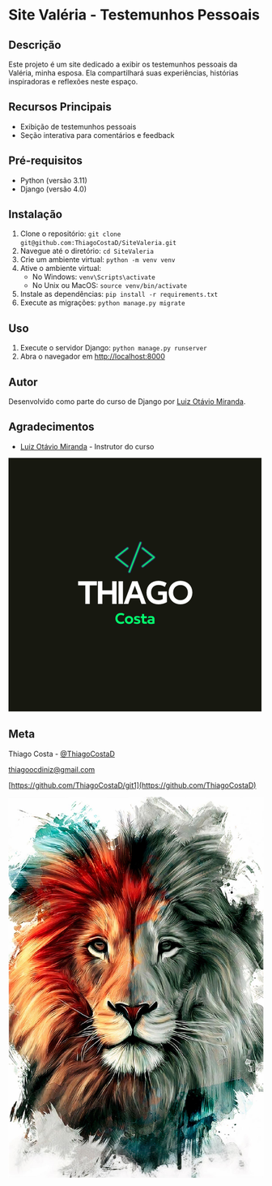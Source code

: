 # Site Valéria - Testemunhos Pessoais

## Descrição
Este projeto é um site dedicado a exibir os testemunhos pessoais da Valéria, minha esposa. Ela compartilhará suas experiências, histórias inspiradoras e reflexões neste espaço.

## Recursos Principais
- Exibição de testemunhos pessoais
- Seção interativa para comentários e feedback

## Pré-requisitos
- Python (versão 3.11)
- Django (versão 4.0)

## Instalação
1. Clone o repositório: `git clone git@github.com:ThiagoCostaD/SiteValeria.git`
2. Navegue até o diretório: `cd SiteValeria`
3. Crie um ambiente virtual: `python -m venv venv`
4. Ative o ambiente virtual:
    - No Windows: `venv\Scripts\activate`
    - No Unix ou MacOS: `source venv/bin/activate`
5. Instale as dependências: `pip install -r requirements.txt`
6. Execute as migrações: `python manage.py migrate`

## Uso
1. Execute o servidor Django: `python manage.py runserver`
2. Abra o navegador em [http://localhost:8000](http://localhost:8000)


## Autor
Desenvolvido como parte do curso de Django por [Luiz Otávio Miranda](https://www.udemy.com/course/curso-de-django-web-framework-com-python-html-e-css/).


## Agradecimentos
- [Luiz Otávio Miranda](https://www.instagram.com/otaviomirandabr/) - Instrutor do curso


![](Logo.png)

## Meta

Thiago Costa - [@ThiagoCostaD](https://twitter.com/CostaThiagoD)


thiagoocdiniz@gmail.com


[https://github.com/ThiagoCostaD/git1](https://github.com/ThiagoCostaD)



![](Leão.jpg)
